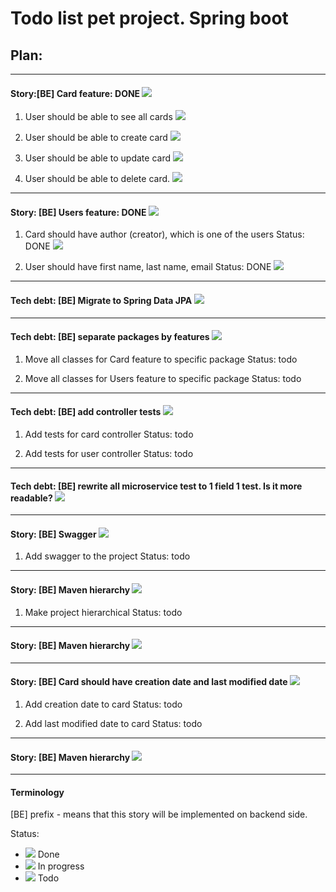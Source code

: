 # Todo list pet project. Spring boot

## Plan:

---
#### Story:[BE] Card feature: DONE ![](https://placehold.it/15/42e6a4/000000?text=+)

1. User should be able to see all cards
![](https://placehold.it/15/42e6a4/000000?text=+)

2. User should be able to create card
![](https://placehold.it/15/42e6a4/000000?text=+)

3. User should be able to update card 
![](https://placehold.it/15/42e6a4/000000?text=+)

4. User should be able to delete card.
![](https://placehold.it/15/42e6a4/000000?text=+)

---
#### Story: [BE] Users feature: DONE ![](https://placehold.it/15/42e6a4/000000?text=+)

1. Card should have author (creator), which is one of the users
Status: DONE ![](https://placehold.it/15/42e6a4/000000?text=+)

2. User should have first name, last name, email
Status: DONE ![](https://placehold.it/15/42e6a4/000000?text=+)

---
#### Tech debt: [BE] Migrate to Spring Data JPA ![](https://placehold.it/15/42e6a4/000000?text=+)

---
#### Tech debt: [BE] separate packages by features ![](https://placehold.it/15/f03c15/000000?text=+) 

1. Move all classes for Card feature to specific package
Status: todo

2. Move all classes for Users feature to specific package
Status: todo

---
#### Tech debt: [BE] add controller tests ![](https://placehold.it/15/f03c15/000000?text=+) 

1. Add tests for card controller
Status: todo

2. Add tests for user controller
Status: todo

---
#### Tech debt: [BE] rewrite all microservice test to 1 field 1 test. Is it more readable?  ![](https://placehold.it/15/f03c15/000000?text=+) 

---
#### Story: [BE] Swagger ![](https://placehold.it/15/f03c15/000000?text=+) 

1. Add swagger to the project
Status: todo

---
#### Story: [BE] Maven hierarchy ![](https://placehold.it/15/f03c15/000000?text=+) 

1. Make project hierarchical
Status: todo

---
#### Story: [BE] Maven hierarchy ![](https://placehold.it/15/f03c15/000000?text=+) 

---
#### Story: [BE] Card should have creation date and last modified date ![](https://placehold.it/15/f03c15/000000?text=+) 
1. Add creation date to card
Status: todo

2. Add last modified date to card
Status: todo

---
#### Story: [BE] Maven hierarchy ![](https://placehold.it/15/f03c15/000000?text=+) 

---
#### Terminology

[BE] prefix - means that this story will be implemented on backend side.

Status:
- ![](https://placehold.it/15/42e6a4/000000?text=+) Done
- ![](https://placehold.it/15/9b45e4/000000?text=+) In progress
- ![](https://placehold.it/15/f03c15/000000?text=+) Todo
